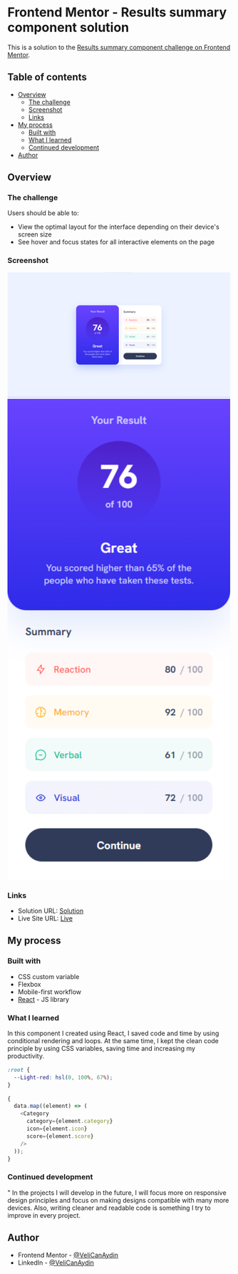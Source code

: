 # Frontend Mentor - Results summary component solution

This is a solution to the [Results summary component challenge on Frontend Mentor](https://www.frontendmentor.io/challenges/results-summary-component-CE_K6s0maV).
## Table of contents

- [Overview](#overview)
  - [The challenge](#the-challenge)
  - [Screenshot](#screenshot)
  - [Links](#links)
- [My process](#my-process)
  - [Built with](#built-with)
  - [What I learned](#what-i-learned)
  - [Continued development](#continued-development)
- [Author](#author)

## Overview

### The challenge

Users should be able to:

- View the optimal layout for the interface depending on their device's screen size
- See hover and focus states for all interactive elements on the page

### Screenshot

<img src="./screenshots/screenshot-desktop.png" style="width:500px"/>
<img src="./screenshots/screenshot-mobile.png" style="width:500px"/>

### Links

- Solution URL: [Solution](https://your-solution-url.com)
- Live Site URL: [Live](https://your-live-site-url.com)

## My process

### Built with

- CSS custom variable
- Flexbox
- Mobile-first workflow
- [React](https://react.dev/) - JS library

### What I learned

In this component I created using React, I saved code and time by using conditional rendering and loops. At the same time, I kept the clean code principle by using CSS variables, saving time and increasing my productivity.

```css
:root {
  --Light-red: hsl(0, 100%, 67%);
}
```

```js
{
  data.map((element) => (
    <Category
      category={element.category}
      icon={element.icon}
      score={element.score}
    />
  ));
}
```

### Continued development
"
In the projects I will develop in the future, I will focus more on responsive design principles and focus on making designs compatible with many more devices. Also, writing cleaner and readable code is something I try to improve in every project.

## Author

- Frontend Mentor - [@VeliCanAydin](https://www.frontendmentor.io/profile/VeliCanAydin)
- LinkedIn - [@VeliCanAydin](https://www.twitter.com/yourusername)
